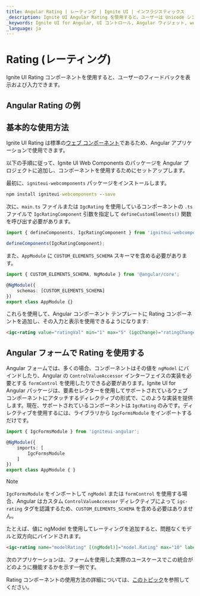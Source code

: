 ```yaml
---
title: Angular Rating | レーティング | Ignite UI | インフラジスティックス
_description: Ignite UI Angular Rating を使用すると、ユーザーは Unicode シンボル、SVG、またはアイコンを使用してフィードバックを表示および提供できます。
_keywords: Ignite UI for Angular, UI コントロール, Angular ウィジェット, web ウィジェット, UI ウィジェット, Angular, Native Angular コンポーネント スイート, Native Angular コントロール, Native Angular コンポーネント Library, Angular Rating コンポーネント, Angular Rating コントロール
_language: ja
---
```

# Rating (レーティング)

Ignite UI Rating コンポーネントを使用すると、ユーザーのフィードバックを表示および入力できます。

## Angular Rating の例

<code-view style="height: 550px"
           data-demos-base-url="{environment:demosBaseUrl}"
           iframe-src="{environment:demosBaseUrl}/grid/grid-with-rating" alt="Angular Rating の例">
</code-view>


<div class="divider--half"></div>


## 基本的な使用方法

Ignite UI Rating は標準の[ウェブ コンポーネント](https://developer.mozilla.org/ja/docs/Web/Web_Components)であるため、Angular アプリケーションで使用できます。

以下の手順に従って、Ignite UI Web Components のパッケージを Angular プロジェクトに追加し、コンポーネントを使用するためにセットアップします。

最初に、`igniteui-webcomponents` パッケージをインストールします。

```cmd
npm install igniteui-webcomponents --save
```

次に、`main.ts` ファイルまたは `IgcRating` を使用しているコンポーネントの `.ts` ファイルで `IgcRatingComponent` 引数を指定して `defineCustomElements()` 関数を呼び出す必要があります。

```typescript
import { defineComponents, IgcRatingComponent } from 'igniteui-webcomponents';

defineComponents(IgcRatingComponent);
```

また、`AppModule` に `CUSTOM_ELEMENTS_SCHEMA` スキーマを含める必要があります。

```typescript
import { CUSTOM_ELEMENTS_SCHEMA, NgModule } from '@angular/core';

@NgModule({
    schemas: [CUSTOM_ELEMENTS_SCHEMA]
})
export class AppModule {}
```

これらを使用して、Angular コンポーネント テンプレートに Rating コンポーネントを追加し、その入力と表示を使用できるようになります:

```html
<igc-rating value="ratingVal" min="1" max="5" (igcChange)="ratingChanged($event);"></igc-rating>
```

## Angular フォームで Rating を使用する

Angular フォームでは、多くの場合、コンポーネントはその値を `ngModel` にバインドしたり、Angular の `ControlValueAccessor` インターフェイスの実装を必要とする `formControl` を使用したりできる必要があります。Ignite UI for Angular パッケージは、要素セレクターを使用してサポートされているウェブ コンポーネントにアタッチするディレクティブの形式で、このような実装を提供します。現在、サポートされているコンポーネントは `IgcRating` のみです。ディレクティブを使用するには、ライブラリから `IgcFormsModule` をインポートするだけです。

```typescript
import { IgcFormsModule } from 'igniteui-angular';

@NgModule({
    imports: [
        IgcFormsModule
    ]
})
export class AppModule { }
```

>[!NOTE]
>`IgcFormsModule` をインポートして `ngModel` または `formControl` を使用する場合、Angular はカスタム `ControlValueAccessor` ディレクティブによって `igc-rating` タグを認識するため、`CUSTOM_ELEMENTS_SCHEMA` を含める必要はありません。

たとえば、値に ngModel を使用してレーティングを追加すると、問題なくモデルと双方向にバインドされます。

```html
<igc-rating name="modelRating" [(ngModel)]="model.Rating" max="10" label="Model Rating"></igc-rating>
```

次のアプリケーションは、フォームを使用した実際のユースケースでこの統合がどのように機能するかを示す一例です。

<code-view style="height: 550px"
           data-demos-base-url="{environment:demosBaseUrl}"
           iframe-src="{environment:demosBaseUrl}/data-entries/rating-form" alt="Angular Rating の例">
</code-view>

Rating コンポーネントの使用方法の詳細については、[このトピック]({environment:infragisticsBaseUrl}/products/ignite-ui-web-components/web-components/components/inputs/rating.html)を参照してください。

